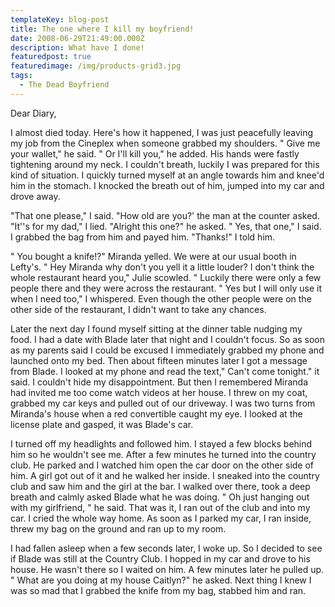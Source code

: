 ```yaml
---
templateKey: blog-post
title: The one where I kill my boyfriend!
date: 2008-06-29T21:49:00.000Z
description: What have I done!
featuredpost: true
featuredimage: /img/products-grid3.jpg
tags:
  - The Dead Boyfriend
---
```


Dear Diary,

I almost died today. Here's how it happened, I was just peacefully leaving my job from the Cineplex when someone grabbed my shoulders. " Give me your wallet," he said. " Or I'll kill you," he added. His hands were fastly tightening around my neck. I couldn't breath, luckily I was prepared for this kind of situation. I quickly turned myself at an angle towards him and knee'd him in the stomach. I knocked the breath out of him, jumped into my car and drove away.

"That one please," I said. "How old are you?' the man at the counter asked. "It''s for my dad," I lied. "Alright this one?" he asked. " Yes, that one," I said. I grabbed the bag from him and payed him. "Thanks!" I told him.

" You bought a knife!?" Miranda yelled. We were at our usual booth in Lefty's. " Hey Miranda why don't you yell it a little louder? I don't think the whole restaurant heard you," Julie scowled. " Luckily there were only a few people there and they were across the restaurant. " Yes but I will only use it when I need too," I whispered. Even though the other people were on the other side of the restaurant, I didn't want to take any chances.

Later the next day I found myself sitting at the dinner table nudging my food. I had a date with Blade later that night and I couldn't focus. So as soon as my parents said I could be excused I immediately grabbed my phone and launched onto my bed. Then about fifteen minutes later I got a message from Blade. I looked at my phone and read the text," Can't come tonight." it said. I couldn't hide my disappointment. But then I remembered Miranda had invited me too come watch videos at her house. I threw on my coat, grabbed my car keys and pulled out of our driveway. I was two turns from Miranda's house when a red convertible caught my eye. I looked at the license plate and gasped, it was Blade's car.

I turned off my headlights and followed him. I stayed a few blocks behind him so he wouldn't see me. After a few minutes he turned into the country club. He parked and I watched him open the car door on the other side of him. A girl got out of it and he walked her inside. I sneaked into the country club and saw him and the girl at the bar. I walked over there, took a deep breath and calmly asked Blade what he was doing. " Oh just hanging out with my girlfriend, " he said. That was it, I ran out of the club and into my car. I cried the whole way home. As soon as I parked my car, I ran inside, threw my bag on the ground and ran up to my room.

I had fallen asleep when a few seconds later, I woke up. So I decided to see if Blade was still at the Country Club. I hopped in my car and drove to his house. He wasn't there so I waited on him. A few minutes later he pulled up. " What are you doing at my house Caitlyn?" he asked. Next thing I knew I was so mad that I grabbed the knife from my bag, stabbed him and ran.
